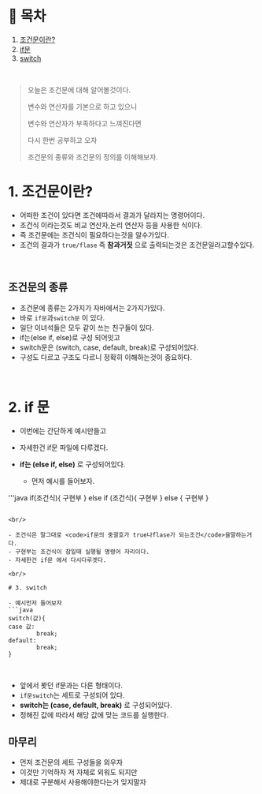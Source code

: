 # 🔖 목차
1. [조건문이란?](#1-조건문이란?)<br/>
2. [if문](#2-if문)<br/>
3. [switch](#3-switch)<br/>

<br/>






> 오늘은 조건문에 대해 알어볼것이다.
> 
> 변수와 연산자를 기본으로 하고 있으니 
> 
> 변수와 연산자가 부족하다고 느껴진다면
> 
> 다시 한번 공부하고 오자
> 
> 조건문의 종류와 조건문의 정의를 이해해보자.

# 1. 조건문이란?

- 어떠한 조건이 있다면 조건에따라서 결과가 달라지는 명령어이다.
- 조건식 이라는것도 비교 연산자,논리 연산자 등을 사용한 식이다.
- 즉 조건문에는 조건식이 필요하다는것을 알수가있다.
- 조건의 결과가 <code>true/flase</code> 즉 **참과거짓** 으로 출력되는것은 조건문일라고할수있다.

<br/>

## 조건문의 종류

- 조건문에 종류는 2가지가 자바에서는 2가지가있다.
- 바로 <code>if문</code>과<code>switch문</code> 이 있다.
- 일단 이녀석들은 모두 같이 쓰는 친구들이 있다.
- if는(else if, else)로 구성 되어잇고
- switch문은 (switch, case, default, break)로 구성되어있다.
- 구성도 다르고 구조도 다르니 정확히 이해하는것이 중요하다.

<br/>

# 2. if 문
- 이번에는 간단하게 예시만들고
- 자세한건 if문 파일에 다루겠다.
- **if는 (else if, else)** 로 구성되어있다.

  - 먼저 예시를 들어보자.

'''java
if(조건식){
        구현부
}
else if (조건식){
        구현부
}
else {
        구현부
}
```

<br/>

- 조건식은 말그대로 <code>if문의 중괄호가 true나flase가 되는조건</code>을말하는거다.
- 구현부는 조건식이 참일때 실행될 명령어 자리이다.
- 자세한건 if문 에서 다시다루겟다. 

<br/>

# 3. switch

- 예시먼저 들어보자
```java
switch(값){
case 값:
        break;
default:
        break;
}
```

<br/>

- 앞에서 봣던 if문과는 다른 형태이다.
- <code>if문</code><code>switch</code>는 세트로 구성되어 있다.
- **switch는 (case, default, break)** 로 구성되어있다.
- 정해진 값에 따라서 해당 값에 맞는 코드를 실행한다.


## 마무리
- 먼저 조건문의 세트 구성들을 외우자
- 이것만 기억하자 저 자체로 외워도 되지만
- 제대로 구분해서 사용해야한다는거 잊지말자



